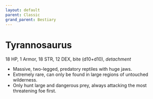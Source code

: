 ```yaml
---
layout: default
parent: Classic
grand_parent: Bestiary
---
```


# Tyrannosaurus

18 HP, 1 Armor, 18 STR, 12 DEX, bite (d10+d10), _detachment_

- Massive, two-legged, predatory reptiles with huge jaws.
- Extremely rare, can only be found in large regions of untouched wilderness.
- Only hunt large and dangerous prey, always attacking the most threatening foe first.

